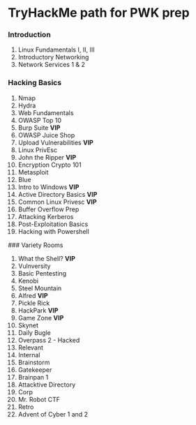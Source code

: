# TryHackMe path for PWK prep

### Introduction
1. Linux Fundamentals I, II, III
2. Introductory Networking
3. Network Services 1 & 2

### Hacking Basics
1. Nmap
2. Hydra
3. Web Fundamentals
4. OWASP Top 10
5. Burp Suite **VIP**
6. OWASP Juice Shop
7. Upload Vulnerabilities **VIP**
8. Linux PrivEsc
9. John the Ripper **VIP**
10. Encryption Crypto 101
11. Metasploit
12. Blue
13. Intro to Windows **VIP**
14. Active Directory Basics **VIP**
15. Common Linux Privesc **VIP**
16. Buffer Overflow Prep
17. Attacking Kerberos
18. Post-Exploitation Basics
19. Hacking with Powershell

### Variety Rooms
1. What the Shell? **VIP**
2. Vulnversity
3. Basic Pentesting
4. Kenobi
5. Steel Mountain
6. Alfred **VIP**
7. Pickle Rick
8. HackPark **VIP**
9. Game Zone **VIP**
10. Skynet
11. Daily Bugle
12. Overpass 2 - Hacked
13. Relevant
14. Internal
15. Brainstorm
16. Gatekeeper
17. Brainpan 1
18. Attacktive Directory
19. Corp
20. Mr. Robot CTF
21. Retro
22. Advent of Cyber 1 and 2
